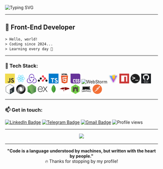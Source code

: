 ![Typing SVG](https://readme-typing-svg.herokuapp.com?font=Fira+Code&weight=500&size=36&pause=1000&color=36BCF7&center=true&vCenter=true&multiline=true&width=835&height=60&lines=Hi+there%2C+I%60m+Denys+Mahei+%F0%9F%91%8B!)

---

## 🧠 Front-End Developer

```
> Hello, world!
> Coding since 2024...
> Learning every day 💪
```

---

### 🚀 Tech Stack:

<p align="left">
  <img alt="JavaScript" title="JavaScript" width="32px" src="https://raw.githubusercontent.com/github/explore/main/topics/javascript/javascript.png" />
  <img alt="React" title="React" width="32px" src="https://raw.githubusercontent.com/github/explore/main/topics/react/react.png" />
  <img alt="Redux" title="Redux" width="32px" src="https://raw.githubusercontent.com/devicons/devicon/master/icons/redux/redux-original.svg" />
  <img alt="react-router" title="react-router" width="32px" src="https://raw.githubusercontent.com/devicons/devicon/master/icons/reactrouter/reactrouter-original.svg" />
  <img alt="TypeScript" title="TypeScript" width="32px" src="https://raw.githubusercontent.com/github/explore/main/topics/typescript/typescript.png" />
  <img alt="HTML5" title="HTML5" width="32px" src="https://raw.githubusercontent.com/github/explore/main/topics/html/html.png" />
  <img alt="CSS3" title="CSS3" width="32px" src="https://raw.githubusercontent.com/github/explore/80688e429a7d4ef2fca1e82350fe8e3517d3494d/topics/css/css.png" />
  <img alt="WebStorm" title="WebStorm" width="32px" src="https://resources.jetbrains.com/storage/products/company/brand/logos/WebStorm_icon.png" />
  <img alt="Vite" title="Vite" width="32px" src="https://raw.githubusercontent.com/github/explore/main/topics/vite/vite.png" />
  <img alt="npm" title="npm" width="32px" src="https://raw.githubusercontent.com/github/explore/main/topics/npm/npm.png" />
  <img alt="terminal" title="terminal" width="32px" src="https://raw.githubusercontent.com/github/explore/main/topics/terminal/terminal.png" />
  <img alt="gh-extensions" title="GitHub CLI" width="32px" src="https://raw.githubusercontent.com/github/explore/main/topics/gh-extension/gh-extension.png" />
  <img alt="bash" title="bash" width="32px" src="https://raw.githubusercontent.com/devicons/devicon/master/icons/bash/bash-original.svg" />
  <img alt="json" title="json" width="32px" src="https://raw.githubusercontent.com/devicons/devicon/master/icons/json/json-original.svg" />
  <img alt="Node.js" title="Node.js" width="32px" src="https://raw.githubusercontent.com/github/explore/main/topics/nodejs/nodejs.png" />
  <img alt="express" title="express.js" width="32px" src="https://raw.githubusercontent.com/devicons/devicon/master/icons/express/express-original.svg" />
  <img alt="mongodb" title="mongodb" width="32px" src="https://raw.githubusercontent.com/devicons/devicon/master/icons/mongodb/mongodb-original.svg" />
  <img alt="mongoose" title="mongoose" width="32px" src="https://raw.githubusercontent.com/devicons/devicon/master/icons/mongoose/mongoose-original.svg" />
  <img alt="nodemon" title="nodemon" width="32px" src="https://raw.githubusercontent.com/devicons/devicon/master/icons/nodemon/nodemon-original.svg" />
  <img alt="ohmyzsh" title="ohmyzsh" width="32px" src="https://raw.githubusercontent.com/devicons/devicon/master/icons/ohmyzsh/ohmyzsh-original.svg" />
  <img alt="postman" title="postman" width="32px" src="https://raw.githubusercontent.com/devicons/devicon/master/icons/postman/postman-original.svg" />
</p>

---

### 📫 Get in touch:

[![LinkedIn Badge](https://img.shields.io/badge/-Denys%20Mahei-0A66C2?style=flat&logo=linkedin&logoColor=white)](https://www.linkedin.com/in/denys-mahei-dev)
[![Telegram Badge](https://img.shields.io/badge/-denmahei-2CA5E0?style=flat&logo=telegram&logoColor=white)](https://t.me/denmahei)
[![Gmail Badge](https://img.shields.io/badge/-denmahei@gmail.com-D14836?style=flat&logo=gmail&logoColor=white)](mailto:denmahei@gmail.com)
![Profile views](https://komarev.com/ghpvc/?username=denis-mahei&color=blue)

---


<p align="center">
  <img src="https://github-readme-stats.vercel.app/api/top-langs/?username=denis-mahei&layout=compact&theme=tokyonight&hide_border=true" />
</p>

---

<p align="center">
  <b>"Code is a language understood by machines, but written with the heart by people."</b><br/>
  🔥 Thanks for stopping by my profile!
</p>
